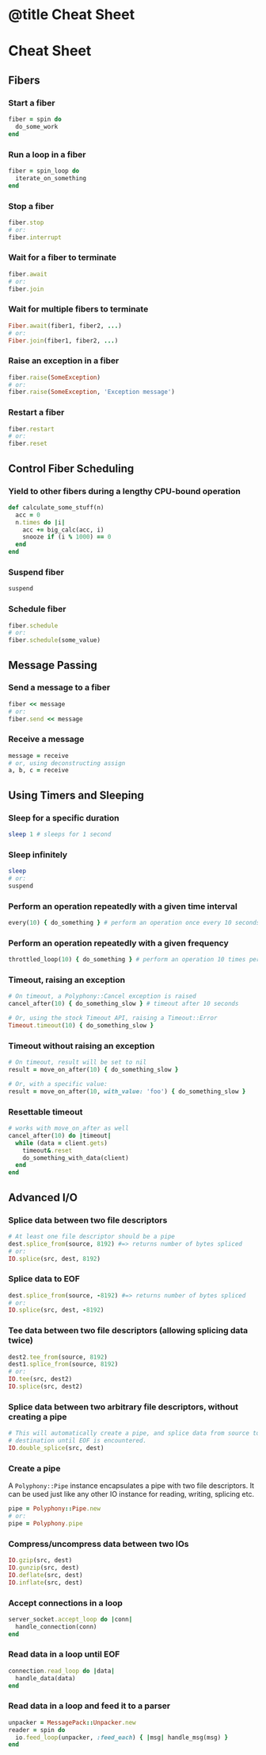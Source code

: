 # @title Cheat Sheet

# Cheat Sheet

## Fibers

### Start a fiber

```ruby
fiber = spin do
  do_some_work
end
```

### Run a loop in a fiber

```ruby
fiber = spin_loop do
  iterate_on_something
end
```

### Stop a fiber

```ruby
fiber.stop
# or:
fiber.interrupt
```

### Wait for a fiber to terminate

```ruby
fiber.await
# or:
fiber.join
```

### Wait for multiple fibers to terminate

```ruby
Fiber.await(fiber1, fiber2, ...)
# or:
Fiber.join(fiber1, fiber2, ...)
```

### Raise an exception in a fiber

```ruby
fiber.raise(SomeException)
# or:
fiber.raise(SomeException, 'Exception message')
```

### Restart a fiber

```ruby
fiber.restart
# or:
fiber.reset
```

## Control Fiber Scheduling

### Yield to other fibers during a lengthy CPU-bound operation

```ruby
def calculate_some_stuff(n)
  acc = 0
  n.times do |i|
    acc += big_calc(acc, i)
    snooze if (i % 1000) == 0
  end
end
```

### Suspend fiber

```ruby
suspend
```

### Schedule fiber

```ruby
fiber.schedule
# or:
fiber.schedule(some_value)
```

## Message Passing

### Send a message to a fiber

```ruby
fiber << message
# or:
fiber.send << message
```
### Receive a message

```ruby
message = receive
# or, using deconstructing assign
a, b, c = receive
```

## Using Timers and Sleeping

### Sleep for a specific duration

```ruby
sleep 1 # sleeps for 1 second
```

### Sleep infinitely

```ruby
sleep
# or:
suspend
```

### Perform an operation repeatedly with a given time interval

```ruby
every(10) { do_something } # perform an operation once every 10 seconds
```

### Perform an operation repeatedly with a given frequency

```ruby
throttled_loop(10) { do_something } # perform an operation 10 times per second
```

### Timeout, raising an exception

```ruby
# On timeout, a Polyphony::Cancel exception is raised
cancel_after(10) { do_something_slow } # timeout after 10 seconds

# Or, using the stock Timeout API, raising a Timeout::Error
Timeout.timeout(10) { do_something_slow }
```

### Timeout without raising an exception

```ruby
# On timeout, result will be set to nil
result = move_on_after(10) { do_something_slow }

# Or, with a specific value:
result = move_on_after(10, with_value: 'foo') { do_something_slow }
```

### Resettable timeout

```ruby
# works with move_on_after as well
cancel_after(10) do |timeout|
  while (data = client.gets)
    timeout&.reset
    do_something_with_data(client)
  end
end
```

## Advanced I/O

### Splice data between two file descriptors

```ruby
# At least one file descriptor should be a pipe
dest.splice_from(source, 8192) #=> returns number of bytes spliced
# or:
IO.splice(src, dest, 8192)
```

### Splice data to EOF

```ruby
dest.splice_from(source, -8192) #=> returns number of bytes spliced
# or:
IO.splice(src, dest, -8192)
```

### Tee data between two file descriptors (allowing splicing data twice)

```ruby
dest2.tee_from(source, 8192)
dest1.splice_from(source, 8192)
# or:
IO.tee(src, dest2)
IO.splice(src, dest2)
```

### Splice data between two arbitrary file descriptors, without creating a pipe

```ruby
# This will automatically create a pipe, and splice data from source to
# destination until EOF is encountered.
IO.double_splice(src, dest)
```

### Create a pipe

A `Polyphony::Pipe` instance encapsulates a pipe with two file descriptors. It
can be used just like any other IO instance for reading, writing, splicing etc.

```ruby
pipe = Polyphony::Pipe.new
# or:
pipe = Polyphony.pipe
```

### Compress/uncompress data between two IOs

```ruby
IO.gzip(src, dest)
IO.gunzip(src, dest)
IO.deflate(src, dest)
IO.inflate(src, dest)
```

### Accept connections in a loop

```ruby
server_socket.accept_loop do |conn|
  handle_connection(conn)
end
```

### Read data in a loop until EOF

```ruby
connection.read_loop do |data|
  handle_data(data)
end
```

### Read data in a loop and feed it to a parser

```ruby
unpacker = MessagePack::Unpacker.new
reader = spin do
  io.feed_loop(unpacker, :feed_each) { |msg| handle_msg(msg) }
end
```
